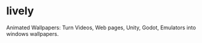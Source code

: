 # lively
Animated Wallpapers: Turn Videos, Web pages, Unity, Godot, Emulators into windows wallpapers.

